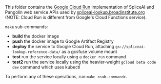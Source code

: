 This folder contains the [Google Cloud Run](https://cloud.google.com/run) implementation of SpliceAI and Pangolin web service APIs used by [spliceai-lookup.broadinstitute.org](https://spliceai-lookup.broadinstitute.org)  (NOTE: Cloud Run is different from Google's Cloud Functions service).

`make` sub-commands:
  
* **build** the docker image  
* **push** the docker image to Google Artifact Registry  
* **deploy** the service to Google Cloud Run, attaching `gs://spliceai-lookup-reference-data/` as a gcsfuse volume mount
* **test** run the service locally using a `docker run` command
* **test2** run the service locally using the heavier-weight `gcloud beta code dev` command which uses kubectl

To perform any of these operations, run `make <sub-command>`.
